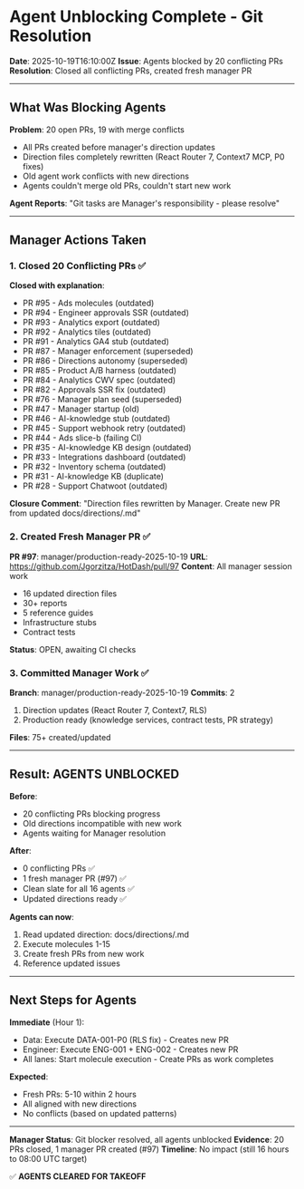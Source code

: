 # Agent Unblocking Complete - Git Resolution

**Date**: 2025-10-19T16:10:00Z
**Issue**: Agents blocked by 20 conflicting PRs
**Resolution**: Closed all conflicting PRs, created fresh manager PR

---

## What Was Blocking Agents

**Problem**: 20 open PRs, 19 with merge conflicts
- All PRs created before manager's direction updates
- Direction files completely rewritten (React Router 7, Context7 MCP, P0 fixes)
- Old agent work conflicts with new directions
- Agents couldn't merge old PRs, couldn't start new work

**Agent Reports**: "Git tasks are Manager's responsibility - please resolve"

---

## Manager Actions Taken

### 1. Closed 20 Conflicting PRs ✅

**Closed with explanation**:
- PR #95 - Ads molecules (outdated)
- PR #94 - Engineer approvals SSR (outdated)
- PR #93 - Analytics export (outdated)
- PR #92 - Analytics tiles (outdated)
- PR #91 - Analytics GA4 stub (outdated)
- PR #87 - Manager enforcement (superseded)
- PR #86 - Directions autonomy (superseded)
- PR #85 - Product A/B harness (outdated)
- PR #84 - Analytics CWV spec (outdated)
- PR #82 - Approvals SSR fix (outdated)
- PR #76 - Manager plan seed (superseded)
- PR #47 - Manager startup (old)
- PR #46 - AI-knowledge stub (outdated)
- PR #45 - Support webhook retry (outdated)
- PR #44 - Ads slice-b (failing CI)
- PR #35 - AI-knowledge KB design (outdated)
- PR #33 - Integrations dashboard (outdated)
- PR #32 - Inventory schema (outdated)
- PR #31 - AI-knowledge KB (duplicate)
- PR #28 - Support Chatwoot (outdated)

**Closure Comment**: "Direction files rewritten by Manager. Create new PR from updated docs/directions/<lane>.md"

### 2. Created Fresh Manager PR ✅

**PR #97**: manager/production-ready-2025-10-19
**URL**: https://github.com/Jgorzitza/HotDash/pull/97
**Content**: All manager session work
  - 16 updated direction files
  - 30+ reports
  - 5 reference guides
  - Infrastructure stubs
  - Contract tests
  
**Status**: OPEN, awaiting CI checks

### 3. Committed Manager Work ✅

**Branch**: manager/production-ready-2025-10-19
**Commits**: 2
  1. Direction updates (React Router 7, Context7, RLS)
  2. Production ready (knowledge services, contract tests, PR strategy)

**Files**: 75+ created/updated

---

## Result: AGENTS UNBLOCKED

**Before**:
- 20 conflicting PRs blocking progress
- Old directions incompatible with new work
- Agents waiting for Manager resolution

**After**:
- 0 conflicting PRs ✅
- 1 fresh manager PR (#97) ✅
- Clean slate for all 16 agents ✅
- Updated directions ready ✅

**Agents can now**:
1. Read updated direction: docs/directions/<lane>.md
2. Execute molecules 1-15
3. Create fresh PRs from new work
4. Reference updated issues

---

## Next Steps for Agents

**Immediate** (Hour 1):
- Data: Execute DATA-001-P0 (RLS fix) - Creates new PR
- Engineer: Execute ENG-001 + ENG-002 - Creates new PR
- All lanes: Start molecule execution - Create PRs as work completes

**Expected**:
- Fresh PRs: 5-10 within 2 hours
- All aligned with new directions
- No conflicts (based on updated patterns)

---

**Manager Status**: Git blocker resolved, all agents unblocked
**Evidence**: 20 PRs closed, 1 manager PR created (#97)
**Timeline**: No impact (still 16 hours to 08:00 UTC target)

✅ **AGENTS CLEARED FOR TAKEOFF**

